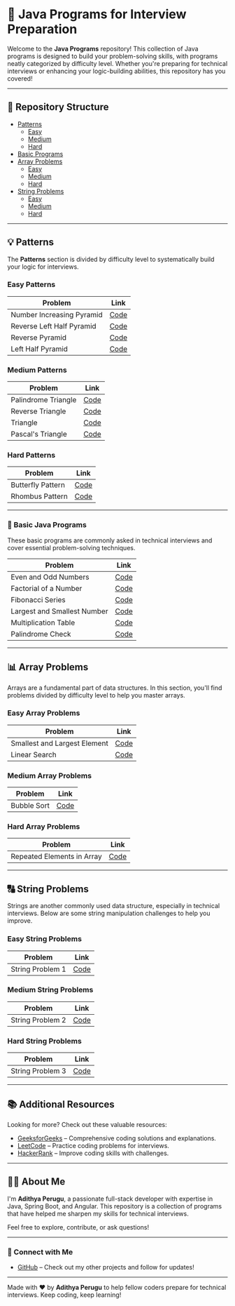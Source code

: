 # 🚀 Java Programs for Interview Preparation

Welcome to the **Java Programs** repository! This collection of Java programs is designed to build your problem-solving skills, with programs neatly categorized by difficulty level. Whether you're preparing for technical interviews or enhancing your logic-building abilities, this repository has you covered!

---

## 📂 Repository Structure

- [Patterns](#💡-patterns)
  - [Easy](#easy-patterns)
  - [Medium](#medium-patterns)
  - [Hard](#hard-patterns)
- [Basic Programs](#📝-basic-java-programs)
- [Array Problems](#📊-array-problems)
  - [Easy](#easy-array-problems)
  - [Medium](#medium-array-problems)
  - [Hard](#hard-array-problems)
- [String Problems](#🔠-string-problems)
  - [Easy](#easy-string-problems)
  - [Medium](#medium-string-problems)
  - [Hard](#hard-string-problems)

---

## 💡 Patterns

The **Patterns** section is divided by difficulty level to systematically build your logic for interviews.

### Easy Patterns

| Problem | Link |
|---------|------|
| Number Increasing Pyramid | [Code](https://github.com/PERUGUADITHYA/JavaPrograms/blob/main/Patterns/Easy/NumberIncreasingPyramid.java) |
| Reverse Left Half Pyramid | [Code](https://github.com/PERUGUADITHYA/JavaPrograms/blob/main/Patterns/Easy/ReverseLeftHalfPyramid.java) |
| Reverse Pyramid | [Code](https://github.com/PERUGUADITHYA/JavaPrograms/blob/main/Patterns/Easy/ReversePyramid.java) |
| Left Half Pyramid | [Code](https://github.com/PERUGUADITHYA/JavaPrograms/blob/main/Patterns/Easy/leftHalfPyramid.java) |

### Medium Patterns

| Problem | Link |
|---------|------|
| Palindrome Triangle | [Code](https://github.com/PERUGUADITHYA/JavaPrograms/blob/main/Patterns/Medium/PalindromeTriangle.java) |
| Reverse Triangle | [Code](https://github.com/PERUGUADITHYA/JavaPrograms/blob/main/Patterns/Medium/ReverseTriangle.java) |
| Triangle | [Code](https://github.com/PERUGUADITHYA/JavaPrograms/blob/main/Patterns/Medium/Triangle.java) |
| Pascal's Triangle | [Code](https://github.com/PERUGUADITHYA/JavaPrograms/blob/main/Patterns/Medium/pascalsTraingle.java) |

### Hard Patterns

| Problem | Link |
|---------|------|
| Butterfly Pattern | [Code](https://github.com/PERUGUADITHYA/JavaPrograms/blob/main/Patterns/Hard/ButterflyPattern.java) |
| Rhombus Pattern | [Code](https://github.com/PERUGUADITHYA/JavaPrograms/blob/main/Patterns/Hard/Rhombus.java) |

---

### 📝 Basic Java Programs

These basic programs are commonly asked in technical interviews and cover essential problem-solving techniques.

| Problem | Link |
|---------|------|
| Even and Odd Numbers | [Code](https://github.com/PERUGUADITHYA/JavaPrograms/blob/main/Basic%20Java%20Programs/EvenAndOdd.java) |
| Factorial of a Number | [Code](https://github.com/PERUGUADITHYA/JavaPrograms/blob/main/Basic%20Java%20Programs/FactorialNumber.java) |
| Fibonacci Series | [Code](https://github.com/PERUGUADITHYA/JavaPrograms/blob/main/Basic%20Java%20Programs/FibonacciSeries.java) |
| Largest and Smallest Number | [Code](https://github.com/PERUGUADITHYA/JavaPrograms/blob/main/Basic%20Java%20Programs/LargestAndSmallestNumber.java) |
| Multiplication Table | [Code](https://github.com/PERUGUADITHYA/JavaPrograms/blob/main/Basic%20Java%20Programs/MultiplicationTable.java) |
| Palindrome Check | [Code](https://github.com/PERUGUADITHYA/JavaPrograms/blob/main/Basic%20Java%20Programs/Palindrome.java) |

---

## 📊 Array Problems

Arrays are a fundamental part of data structures. In this section, you'll find problems divided by difficulty level to help you master arrays.

### Easy Array Problems

| Problem | Link |
|---------|------|
| Smallest and Largest Element | [Code](link_to_easy_smallest_largest_program) |
| Linear Search | [Code](link_to_easy_linear_search) |

### Medium Array Problems

| Problem | Link |
|---------|------|
| Bubble Sort | [Code](link_to_medium_bubble_sort) |

### Hard Array Problems

| Problem | Link |
|---------|------|
| Repeated Elements in Array | [Code](link_to_hard_repeated_elements) |

---

## 🔠 String Problems

Strings are another commonly used data structure, especially in technical interviews. Below are some string manipulation challenges to help you improve.

### Easy String Problems

| Problem | Link |
|---------|------|
| String Problem 1 | [Code](link_to_easy_string_problem_1) |

### Medium String Problems

| Problem | Link |
|---------|------|
| String Problem 2 | [Code](link_to_medium_string_problem_2) |

### Hard String Problems

| Problem | Link |
|---------|------|
| String Problem 3 | [Code](link_to_hard_string_problem_3) |

---

## 📚 Additional Resources

Looking for more? Check out these valuable resources:

- [GeeksforGeeks](https://www.geeksforgeeks.org) – Comprehensive coding solutions and explanations.
- [LeetCode](https://leetcode.com) – Practice coding problems for interviews.
- [HackerRank](https://www.hackerrank.com) – Improve coding skills with challenges.

---

## 👨‍💻 About Me

I'm **Adithya Perugu**, a passionate full-stack developer with expertise in Java, Spring Boot, and Angular. This repository is a collection of programs that have helped me sharpen my skills for technical interviews.

Feel free to explore, contribute, or ask questions!

---

### 🔗 Connect with Me

- [GitHub](https://github.com/peruguadithya) – Check out my other projects and follow for updates!

---

Made with ❤️ by **Adithya Perugu** to help fellow coders prepare for technical interviews. Keep coding, keep learning!
